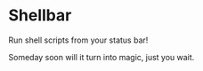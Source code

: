 # Shellbar
Run shell scripts from your status bar!

Someday soon will it turn into magic, just you wait.
